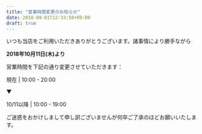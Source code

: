```yaml
---
title: "営業時間変更のお知らせ"
date: 2018-09-01T12:33:58+09:00
draft: true
---
```


いつも当店をご利用いただきありがとうございます。諸事情により勝手ながら

<p class="text-orange-dark text-center py-4 text-3xl"><strong>2018年10月11日(木)より</strong></p>

営業時間を下記の通り変更させていただきます：

<p class="bg-orange text-white text-center mt-2 py-4 text-2xl font-bold">現在 | 10:00 - 20:00</p>
<p class="text-green text-center my-2 text-5xl font-black">▼</p>
<p class="bg-orange-dark text-white text-center mb-2 py-4 text-2xl font-bold">10/11以降 | 10:00 - 19:00</p>

ご迷惑をおかけしまして申し訳ございませんが何卒ご了承のほどお願いいたします。

